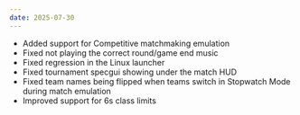 ```yaml
---
date: 2025-07-30
---
```


* Added support for Competitive matchmaking emulation
* Fixed not playing the correct round/game end music
* Fixed regression in the Linux launcher
* Fixed tournament specgui showing under the match HUD
* Fixed team names being flipped when teams switch in Stopwatch Mode during match emulation
* Improved support for 6s class limits
